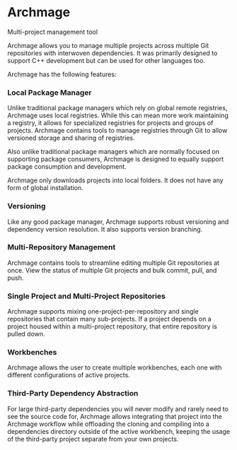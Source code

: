 # Archmage

Multi-project management tool

Archmage allows you to manage multiple projects across multiple Git repositories with interwoven dependencies.  It was primarily designed to support C++ development but can be used  for other languages too.

Archmage has the following features:

### Local Package Manager

Unlike traditional package managers which rely on global remote registries, Archmage uses local registries.  While this can mean more work maintaining a registry, it allows for specialized registries for projects and groups of projects.  Archmage contains tools to manage registries through Git to allow versioned storage and sharing of registries.

Also unlike traditional package managers which are normally focused on supporting package consumers, Archmage is designed to equally support package consumption and development.

Archmage only downloads projects into local folders.  It does not have any form of global installation.

### Versioning

Like any good package manager, Archmage supports robust versioning and dependency version resolution.  It also supports version branching.

### Multi-Repository Management

Archmage contains tools to streamline editing multiple Git repositories at once.  View the status of multiple Git projects and bulk commit, pull, and push.

### Single Project and Multi-Project Repositories

Archmage supports mixing one-project-per-repository and single repositories that contain many sub-projects.  If a project depends on a project housed within a multi-project repository, that entire repository is pulled down.

### Workbenches

Archmage allows the user to create multiple workbenches, each one with different configurations of active projects.

### Third-Party Dependency Abstraction

For large third-party dependencies you will never modify and rarely need to see the source code for, Archmage allows integrating that project into the Archmage workflow while offloading the cloning and compiling into a dependencies directory outside of the active workbench, keeping the usage of the third-party project separate from your own projects.